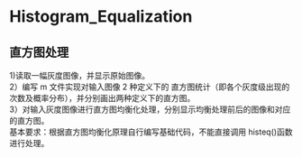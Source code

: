 # Histogram_Equalization
## 直方图处理
1)读取一幅灰度图像，并显示原始图像。<br/>
2）编写 m 文件实现对输入图像 2 种定义下的 直方图统计（即各个灰度级出现的次数及概率分布），并分别画出两种定义下的直方图。<br/>
3）对输入灰度图像进行直方图均衡化处理，分别显示均衡处理前后的图像和对应的直方图。<br/>
基本要求：根据直方图均衡化原理自行编写基础代码，不能直接调用 histeq()函数进行处理。<br/>
